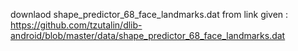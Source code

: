 downlaod shape_predictor_68_face_landmarks.dat from link given :                                  
https://github.com/tzutalin/dlib-android/blob/master/data/shape_predictor_68_face_landmarks.dat

